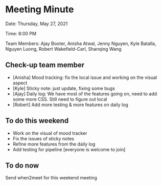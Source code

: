 # Meeting Minute
Date: Thursday, May 27, 2021

Time: 8:00 PM

Team Members: Ajay Booter, Anisha Atwal, Jenny Nguyen, Kyle Batalla, Nguyen Luong, Robert Wakefield-Carl, Shanqing Wang

## Check-up team member

- [Anisha] Mood tracking: fix the local issue and working on the visual aspect
- [Kyle] Sticky note: just update, fixing some bugs
- [Ajay] Daily log: We have most of the features going on, need to add some more CSS. Still need to figure out local
- [Robert] Add more testing & more features on daily log
  
## To do this weekend
- Work on the visual of mood tracker
- Fix the issues of sticky notes
- Refine more features from the daily log
- Add testing for pipeline [everyone is welcome to join]

## To do now
Send when2meet for this weekend meeting
